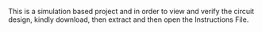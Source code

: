 This is a simulation based project and in order to view and verify the circuit design, kindly download, then extract and then open the Instructions File.
